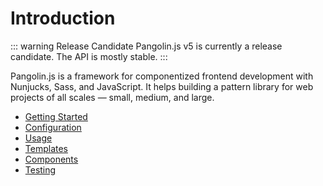 # Introduction

::: warning Release Candidate
Pangolin.js v5 is currently a release candidate. The API is mostly stable.
:::

Pangolin.js is a framework for componentized frontend development with Nunjucks, Sass, and JavaScript.
It helps building a pattern library for web projects of all scales — small, medium, and large.

* [Getting Started](getting-started.md)
* [Configuration](configuration.md)
* [Usage](usage.md)
* [Templates](templates.md)
* [Components](components.md)
* [Testing](testing.md)
